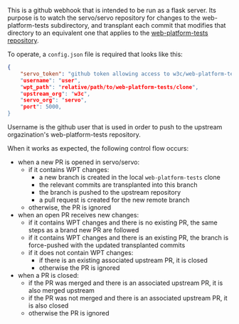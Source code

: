 This is a github webhook that is intended to be run as a flask server.
Its purpose is to watch the servo/servo repository for changes to
the web-platform-tests subdirectory, and transplant each commit
that modifies that directory to an equivalent one that applies
to the [web-platform-tests repository](https://github.com/w3c/web-platform-tests/).

To operate, a `config.json` file is required that looks like this:
```json
{
    "servo_token": "github token allowing access to w3c/web-platform-tests and servo/servo"",
    "username": "user",
    "wpt_path": "relative/path/to/web-platform-tests/clone",
    "upstream_org": "w3c",
    "servo_org": "servo",
    "port": 5000,
}
```

Username is the github user that is used in order to push to the
upstream orgazination's web-platform-tests repository.

When it works as expected, the following control flow occurs:
* when a new PR is opened in servo/servo:
  * if it contains WPT changes:
    *  a new branch is created in the local `web-platform-tests` clone
    * the relevant commits are transplanted into this branch
    * the branch is pushed to the upstream repository
    * a pull request is created for the new remote branch
  * otherwise, the PR is ignored
* when an open PR receives new changes:
  * if it contains WPT changes and there is no existing PR, the same steps as a brand new PR are followed
  * if it contains WPT changes and there is an existing PR, the branch is force-pushed with the updated transplanted commits
  * if it does not contain WPT changes:
    * if there is an existing associated upstream PR, it is closed
    * otherwise the PR is ignored
* when a PR is closed:
  * if the PR was merged and there is an associated upstream PR, it is also merged upstream
  * if the PR was not merged and there is an associated upstream PR, it is also closed
  * otherwise the PR is ignored
